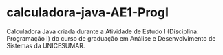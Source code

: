# calculadora-java-AE1-ProgI
 Calculadora Java criada durante a Atividade de Estudo I (Disciplina: Programação I) do curso de graduação em Análise e Desenvolvimento de Sistemas da UNICESUMAR.
